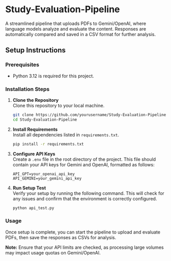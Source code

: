 # Study-Evaluation-Pipeline

A streamlined pipeline that uploads PDFs to Gemini/OpenAI, where language models analyze and evaluate the content. Responses are automatically compared and saved in a CSV format for further analysis.

## Setup Instructions

### Prerequisites
- Python 3.12 is required for this project.

### Installation Steps
1. **Clone the Repository**  
   Clone this repository to your local machine.
   
   ```bash
   git clone https://github.com/yourusername/Study-Evaluation-Pipeline.git
   cd Study-Evaluation-Pipeline
   ```

2. **Install Requirements**  
   Install all dependencies listed in `requirements.txt`.
   
   ```bash
   pip install -r requirements.txt
   ```

3. **Configure API Keys**  
   Create a `.env` file in the root directory of the project. This file should contain your API keys for Gemini and OpenAI, formatted as follows:

   ```plaintext
   API_GPT=your_openai_api_key
   API_GEMINI=your_gemini_api_key
   ```

4. **Run Setup Test**  
   Verify your setup by running the following command. This will check for any issues and confirm that the environment is correctly configured.
   
   ```bash
   python api_test.py
   ```

### Usage
Once setup is complete, you can start the pipeline to upload and evaluate PDFs, then save the responses as CSVs for analysis.

**Note:** Ensure that your API limits are checked, as processing large volumes may impact usage quotas on Gemini/OpenAI.
